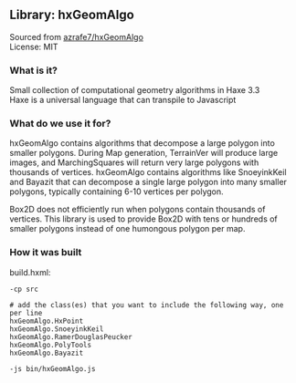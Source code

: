 ## Library: hxGeomAlgo

Sourced from [azrafe7/hxGeomAlgo](https://github.com/azrafe7/hxGeomAlgo)  
License: MIT

### What is it?

Small collection of computational geometry algorithms in Haxe 3.3  
Haxe is a universal language that can transpile to Javascript

### What do we use it for?

hxGeomAlgo contains algorithms that decompose a large polygon into smaller polygons. During Map generation, TerrainVer will produce large images, and MarchingSquares will return very large polygons with thousands of vertices. hxGeomAlgo contains algorithms like SnoeyinkKeil and Bayazit that can decompose a single large polygon into many smaller polygons,  typically containing 6-10 vertices per polygon.

Box2D does not efficiently run when polygons contain thousands of vertices. This library is used to provide Box2D with tens or hundreds of smaller polygons instead of one humongous polygon per map.

### How it was built

build.hxml:
```
-cp src 

# add the class(es) that you want to include the following way, one per line
hxGeomAlgo.HxPoint
hxGeomAlgo.SnoeyinkKeil
hxGeomAlgo.RamerDouglasPeucker
hxGeomAlgo.PolyTools
hxGeomAlgo.Bayazit

-js bin/hxGeomAlgo.js 
```

